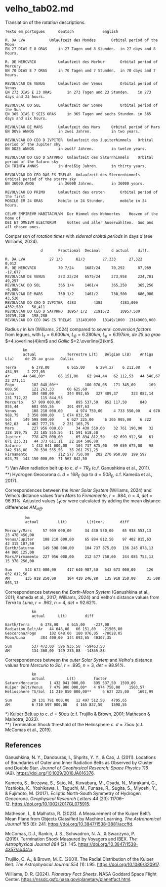 # velho_tab02.md

Translation of the *rotation* descriptions.		
~~~
Texto em portogues		deutsch				english

R. DA LVA			Umlaufzeit des Mondes 		Orbital period of the Moon
EN 27 DIAS E 8 ORAS		in 27 Tagen und 8 Stunden.	in 27 days and 8 hours.
		
R. DE MERCVRIO			Umlaufzeit des Merkur		Orbital period of Mercury
EN 70 DIAS E 7 ORAS		in 70 Tagen und 7 Stunden.	in 70 days and 7 hours.
		
REVOLVCAO DE VENUS		Umlaufzeit der Venus		Orbital period of Venus
EN 273 DIAS E 23 ORAS		in 273 Tagen und 23 Stunden.	in 273 days and 23 hours.
		
REVOLVCAC DO SOL		Umlaufzeit der Sonne		Orbital period of the Sun
EN 365 DIAS E SEIS ORAS		in 365 Tagen und sechs Stunden.	in 365 days and six hours.
		
REVOLVCAO DE MARS		Umlaufzeit des Mars		Orbital period of Mars
EN DOVS ANNOS			in zwei Jahren.			in two years.
		
REVOLVCAO DO CEO D IVPITER	Umlaufzeit des Jupiterhimmels	Orbital period of the Jupiter sky
EN DOZE ANNOS			in zwölf Jahren.		in twelve years.
		
REVOLVCAO DO CEO D SATVRNO	Umlaufzeit des Saturnhimmels	Orbital period of the Saturn sky
EN TRINTA ANNOS			in dreißig Jahren.		in thirty years.
		
REVOLVCAO DO CEO DAS ES TRELAS	Umlaufzeit des Sternenhimmels	Orbital period of the starry sky
EN 36000 ANOS			in 36000 Jahren.		in 36000 years.
		
REVOLVCAO DO PRIMO		Umlaufzeit des ersten		Orbital period of the first
MOBILE EM 24 ORAS		Mobile in 24 Stunden.		mobile in 24 hours.
		
CELVM EMPIREVM HABITACVLVM	Der Himmel des Wohnortes	Heaven of the home of
DEI ET OMNIVM ELECTORUM		Gottes und aller Auserwählten.	God and all chosen ones.
~~~

Comparison of *rotation times* with *sidereal orbital periods* in days $d$ (see Williams, 2024).			
~~~		
				d		Fractional	Decimal		d actual	diff.

R. DA LVA			27 1/3		82/3		27,333		27,322		0,012
R. DE MERCVRIO			70 7/24		1687/24		70,292		87,969		-17,677
REVOLVCAO DE VENUS		273 23/24	6575/24		273,958		224,701		49,257
REVOLVCAC DO SOL		365 1/4		1461/4		365,250 	365,256		-0,006
REVOLVCAO DE MARS		730 1/2		1461/2		730,500		686,980		43,520
REVOLVCAO DO CEO D IVPITER	4383		4383		4383,000	4332,589	50,411
REVOLVCAO DO CEO D SATVRNO	10957 1/2	21915/2		10957,500	10759,220	198,280
REVOLVCAO DO CEO DAS ES TRELAS	131491000	13149/1000	13149000,000
~~~
Radius $r$ in $km$ (Williams, 2024) compared to several *conversion factors* from legues, with $L_t=6.600km$, $L_B=6.280km$, $L_a=6.197km$, *de 25 ao grao* $=4.\overline{4}km$ and *Gallic* $=2.\overline{2}km$.
~~~
		km							
		actual		        Terrestre L(t)	 Belgian L(B)	 Antiga	L(a)	 de 25 ao grao	 Gallic

Terra	 	6 378,00 	 	6 615,00 	 6 294,27 	 6 211,08 	 4 454,55 	 2 227,05 
Ar		44 646,00*	 	66 151,80 	 62 944,44 	 62 112,53 	 44 546,67 	 22 271,11 
Fogo		102 048,00**        	180 076,05 	 171 345,09 	 169 080,50 	 121 263,33 	 60 625,60 
Luna		384 400,00 	 	344 092,65 	 327 409,37 	 323 082,14 	 231 712,22 	 115 844,53 
Mercurio	57 909 000,00 	 	895 537,50 	 852 117,50 	 840 855,44 	 603 055,56 	 301 497,63
Venus		108 210 000,00 	 	4 974 750,00 	 4 733 550,00 	 4 670 988,75 	 3 350 000,00 	 1 674 832,50 
Sol	 	149 598 000,00 	 	6 627 225,00 	 6 305 905,00 	 6 222 562,63 	 4 462 777,78 	 2 231 165,75 
Mars	 	227 956 000,00 	 	34 430 550,00 	 32 761 190,00 	 32 328 199,75 	 23 185 555,56 	 11 591 618,50 
Jupiter	 	778 479 000,00 	 	65 894 812,50 	 62 699 912,50 	 61 871 235,31 	 44 373 611,11 	 22 184 586,88 
Saturno	 	1 432 041 000,00 	104 737 875,00 	 99 659 675,00 	 98 342 516,88 	 70 530 555,56 	 35 261 751,25 
Firmamento				212 577 750,00 	 202 270 950,00	 199 597 623,75  143 150 000,00  71 567 842,50 
~~~
*) Van Allen radiation belt up to c. $d=7R_E$ (c.f. Ganushkina et al., 2011).  
**) Hydrogen Geocorona c. $d=16R_E$ (up to $d=50R_E$, c.f. Kameda et al., 2017).

Correspondences between the *inner Solar System* (Williams, 2024) and Velho's distance values from *Mars* to *Firmamento*, $r=.984$, $n=4$, $det=96.91$*%*. Adjusted values $L_{t}cor$ were calculated by adding the mean distance differences $AM_{diff}$.
~~~
		 km
		 actual			L(t)		 L(t)cor.		diff

Mercury/Mars	 57 909 000,00 	 	34 430 550,00 	 65 938 553,13 	 	23 478 450,00 
Venus/Jupiter	 108 210 000,00 	65 894 812,50 	 97 402 815,63 	 	42 315 187,50 
Earth/Saturno	 149 598 000,00 	104 737 875,00 	 136 245 878,13 	44 860 125,00 
Mars/Firmamento	 227 956 000,00 	212 577 750,00 	 244 085 753,13 	15 378 250,00 

Sum		 543 673 000,00 	417 640 987,50 	 543 673 000,00 	126 032 012,50 
AM		 135 918 250,00 	104 410 246,88 	 135 918 250,00 	31 508 003,13 
~~~
Correspondences between the *Earth-Moon System* (Ganushkina et al., 2011; Kameda et al., 2017; Williams, 2024) and Velho's distance values from *Terra* to *Luna*, $r=.962$, $n=4$, $det=92.62$*%*.
~~~
			km
			actual		L(t)		diff

Earth/Terra		6 378,00 	6 615,00 	-237,00
Radiation Belt/Ar	44 646,00 	66 151,80 	-21505,80
Geocorona/Fogo	 	102 048,00 	180 076,05 	-78028,05
Moon/Luna	 	384 400,00 	344 092,65 	40307,35

Sum			537 472,00 	596 935,50 	-59463,50
AM		 	134 368,00 	149 233,88 	-14865,88
~~~
Correspondences between the *outer Solar System* and Velho's distance values from *Mercurio* to *Sol*, $r=.995$, $n=3$, $det=98.91$*%*.
~~~
			km
			actual			L(t)		factor
Saturn/Mercurio	 	1 432 041 000,00 	895 537,50 	1599,09
Kuiper Belt/Venus	7 479 900 000,00* 	4 974 750,00 	1503,57
Heliosphere TS/Sol	11 219 850 000,00** 	6 627 225,00 	1692,99

Sum			20 131 791 000,00 	12 497 512,50 	4795,65
AM	 		6 710 597 000,00 	4 165 837,50 	1598,55
~~~
*) Kuiper Belt up to c. $d=50au$ (c.f. Trujillo & Brown, 2001; Matheson & Malhotra, 2023).  
**) Termination Shock threshold of the Heliosphere c. $d=75au$ (c.f. McComas et al., 2019).


## References

Ganushkina, N. Y., Dandouras, I., Shprits, Y. Y., & Cao, J. (2011). Locations of Boundaries of Outer and Inner Radiation Belts as Observed by Cluster and Double Star. *Journal of Geophysical Research: Space Physics 116* (A9). https://doi.org/10.1029/2010JA016376.

Kameda, S., Ikezawa, S., Sato, M., Kuwabara, M., Osada, N., Murakami, G., Yoshioka, K., Yoshikawa, I., Taguchi, M., Funase, R., Sugita, S., Miyoshi, Y., & Fujimoto, M. (2017). Ecliptic North-South Symmetry of Hydrogen Geocorona. *Geophysical Research Letters 44* (23): 11706–12. https://doi.org/10.1002/2017GL075915.

Matheson, I., & Malhotra, R. (2023). A Measurement of the Kuiper Belt’s Mean Plane from Objects Classified by Machine Learning. *The Astronomical Journal 165* (6): 241. https://doi.org/10.3847/1538-3881/accffd.

McComas, D.J., Rankin, J. S., Schwadron, N. A., & Swaczyna, P. (2019). Termination Shock Measured by Voyagers and IBEX. *The Astrophysical Journal 884* (2): 145. https://doi.org/10.3847/1538-4357/ab441a.

Trujillo, C. A., & Brown, M. E. (2001). The Radial Distribution of the Kuiper Belt. *The Astrophysical Journal 554* (1): L95. https://doi.org/10.1086/320917.

Williams, D. R. (2024). *Planetary Fact Sheets*. NASA Goddard Space Flight Center. https://nssdc.gsfc.nasa.gov/planetary/planetfact.html.

